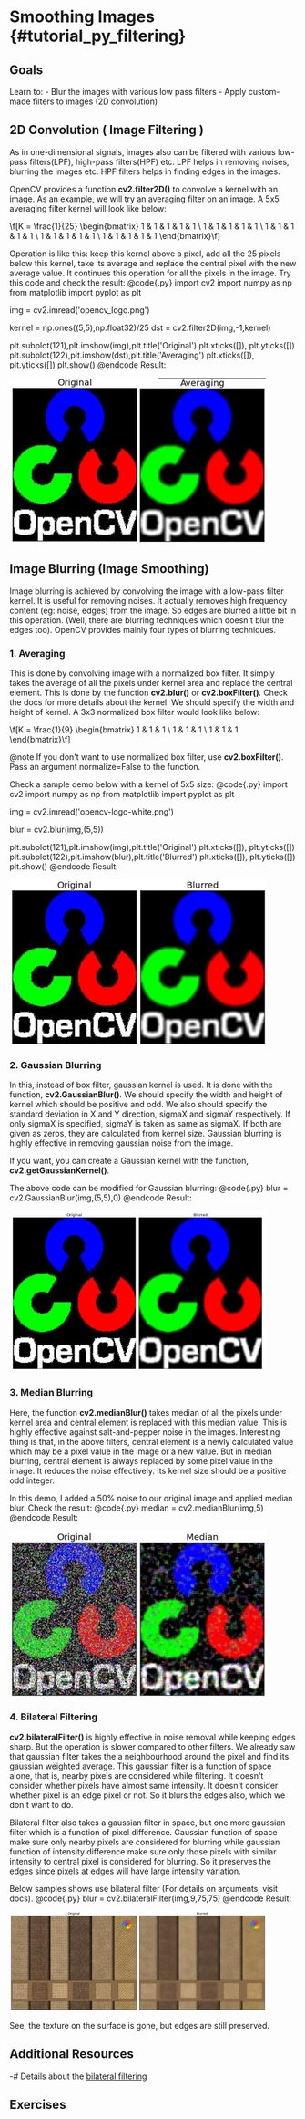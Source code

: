 Smoothing Images {#tutorial_py_filtering}
================

Goals
-----

Learn to:
    -   Blur the images with various low pass filters
    -   Apply custom-made filters to images (2D convolution)

2D Convolution ( Image Filtering )
----------------------------------

As in one-dimensional signals, images also can be filtered with various low-pass filters(LPF),
high-pass filters(HPF) etc. LPF helps in removing noises, blurring the images etc. HPF filters helps
in finding edges in the images.

OpenCV provides a function **cv2.filter2D()** to convolve a kernel with an image. As an example, we
will try an averaging filter on an image. A 5x5 averaging filter kernel will look like below:

\f[K =  \frac{1}{25} \begin{bmatrix} 1 & 1 & 1 & 1 & 1  \\ 1 & 1 & 1 & 1 & 1 \\ 1 & 1 & 1 & 1 & 1 \\ 1 & 1 & 1 & 1 & 1 \\ 1 & 1 & 1 & 1 & 1 \end{bmatrix}\f]

Operation is like this: keep this kernel above a pixel, add all the 25 pixels below this kernel,
take its average and replace the central pixel with the new average value. It continues this
operation for all the pixels in the image. Try this code and check the result:
@code{.py}
import cv2
import numpy as np
from matplotlib import pyplot as plt

img = cv2.imread('opencv_logo.png')

kernel = np.ones((5,5),np.float32)/25
dst = cv2.filter2D(img,-1,kernel)

plt.subplot(121),plt.imshow(img),plt.title('Original')
plt.xticks([]), plt.yticks([])
plt.subplot(122),plt.imshow(dst),plt.title('Averaging')
plt.xticks([]), plt.yticks([])
plt.show()
@endcode
Result:

![image](images/filter.jpg)

Image Blurring (Image Smoothing)
--------------------------------

Image blurring is achieved by convolving the image with a low-pass filter kernel. It is useful for
removing noises. It actually removes high frequency content (eg: noise, edges) from the image. So
edges are blurred a little bit in this operation. (Well, there are blurring techniques which doesn't
blur the edges too). OpenCV provides mainly four types of blurring techniques.

### 1. Averaging

This is done by convolving image with a normalized box filter. It simply takes the average of all
the pixels under kernel area and replace the central element. This is done by the function
**cv2.blur()** or **cv2.boxFilter()**. Check the docs for more details about the kernel. We should
specify the width and height of kernel. A 3x3 normalized box filter would look like below:

\f[K =  \frac{1}{9} \begin{bmatrix} 1 & 1 & 1  \\ 1 & 1 & 1 \\ 1 & 1 & 1 \end{bmatrix}\f]

@note If you don't want to use normalized box filter, use **cv2.boxFilter()**. Pass an argument
normalize=False to the function.

Check a sample demo below with a kernel of 5x5 size:
@code{.py}
import cv2
import numpy as np
from matplotlib import pyplot as plt

img = cv2.imread('opencv-logo-white.png')

blur = cv2.blur(img,(5,5))

plt.subplot(121),plt.imshow(img),plt.title('Original')
plt.xticks([]), plt.yticks([])
plt.subplot(122),plt.imshow(blur),plt.title('Blurred')
plt.xticks([]), plt.yticks([])
plt.show()
@endcode
Result:

![image](images/blur.jpg)

### 2. Gaussian Blurring

In this, instead of box filter, gaussian kernel is used. It is done with the function,
**cv2.GaussianBlur()**. We should specify the width and height of kernel which should be positive
and odd. We also should specify the standard deviation in X and Y direction, sigmaX and sigmaY
respectively. If only sigmaX is specified, sigmaY is taken as same as sigmaX. If both are given as
zeros, they are calculated from kernel size. Gaussian blurring is highly effective in removing
gaussian noise from the image.

If you want, you can create a Gaussian kernel with the function, **cv2.getGaussianKernel()**.

The above code can be modified for Gaussian blurring:
@code{.py}
blur = cv2.GaussianBlur(img,(5,5),0)
@endcode
Result:

![image](images/gaussian.jpg)

### 3. Median Blurring

Here, the function **cv2.medianBlur()** takes median of all the pixels under kernel area and central
element is replaced with this median value. This is highly effective against salt-and-pepper noise
in the images. Interesting thing is that, in the above filters, central element is a newly
calculated value which may be a pixel value in the image or a new value. But in median blurring,
central element is always replaced by some pixel value in the image. It reduces the noise
effectively. Its kernel size should be a positive odd integer.

In this demo, I added a 50% noise to our original image and applied median blur. Check the result:
@code{.py}
median = cv2.medianBlur(img,5)
@endcode
Result:

![image](images/median.jpg)

### 4. Bilateral Filtering

**cv2.bilateralFilter()** is highly effective in noise removal while keeping edges sharp. But the
operation is slower compared to other filters. We already saw that gaussian filter takes the a
neighbourhood around the pixel and find its gaussian weighted average. This gaussian filter is a
function of space alone, that is, nearby pixels are considered while filtering. It doesn't consider
whether pixels have almost same intensity. It doesn't consider whether pixel is an edge pixel or
not. So it blurs the edges also, which we don't want to do.

Bilateral filter also takes a gaussian filter in space, but one more gaussian filter which is a
function of pixel difference. Gaussian function of space make sure only nearby pixels are considered
for blurring while gaussian function of intensity difference make sure only those pixels with
similar intensity to central pixel is considered for blurring. So it preserves the edges since
pixels at edges will have large intensity variation.

Below samples shows use bilateral filter (For details on arguments, visit docs).
@code{.py}
blur = cv2.bilateralFilter(img,9,75,75)
@endcode
Result:

![image](images/bilateral.jpg)

See, the texture on the surface is gone, but edges are still preserved.

Additional Resources
--------------------

-#  Details about the [bilateral filtering](http://people.csail.mit.edu/sparis/bf_course/)

Exercises
---------
